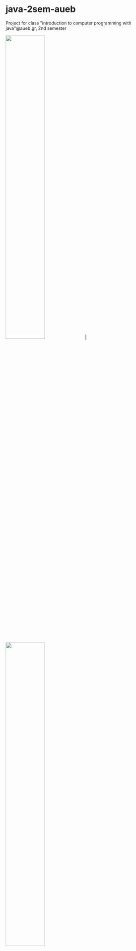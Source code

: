 # java-2sem-aueb
Project for class "introduction to computer programming with java"@aueb.gr, 2nd semester


[<img src="https://cdn-icons-png.flaticon.com/512/65/65680.png?w=826&t=st=1656414054~exp=1656414654~hmac=e1c633fbf954d08547c0ce9aee5c3f10522a5f639d2f51de37f78ed04060297a" width="50%">](https://raw.githubusercontent.com/GiorgosAthanasopoulos/java-2sem-aueb/meros2/phone.mp4?token=GHSAT0AAAAAABVXPUXZ3R6HXOCDD6IVUUYSYV24DGQ "Phone") | [<img src="https://pic.onlinewebfonts.com/svg/img_220788.png" width="50%">](https://raw.githubusercontent.com/GiorgosAthanasopoulos/java-2sem-aueb/meros2/pc.mp4?token=GHSAT0AAAAAABVXPUXZWBIQ3QPLHT7ZLO7EYV24DWQ "PC")
